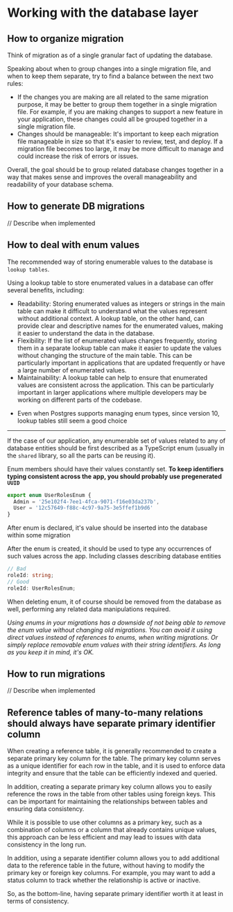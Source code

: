 # Working with the database layer

## How to organize migration

Think of migration as of a single granular fact of updating the database.

Speaking about when to group changes into a single migration file, and when to keep them separate, try to find a balance between the next two rules:
- If the changes you are making are all related to the same migration purpose, it may be better to group them together in a single migration file. For example, if you are making changes to support a new feature in your application, these changes could all be grouped together in a single migration file.
- Changes should be manageable: It's important to keep each migration file manageable in size so that it's easier to review, test, and deploy. If a migration file becomes too large, it may be more difficult to manage and could increase the risk of errors or issues.

Overall, the goal should be to group related database changes together in a way that makes sense and improves the overall manageability and readability of your database schema.

## How to generate DB migrations
// Describe when implemented

## How to deal with enum values
The recommended way of storing enumerable values to the database is `lookup tables`.

Using a lookup table to store enumerated values in a database can offer several benefits, including:
- Readability: Storing enumerated values as integers or strings in the main table can make it difficult to understand what the values represent without additional context. A lookup table, on the other hand, can provide clear and descriptive names for the enumerated values, making it easier to understand the data in the database.
- Flexibility: If the list of enumerated values changes frequently, storing them in a separate lookup table can make it easier to update the values without changing the structure of the main table. This can be particularly important in applications that are updated frequently or have a large number of enumerated values.
- Maintainability: A lookup table can help to ensure that enumerated values are consistent across the application. This can be particularly important in larger applications where multiple developers may be working on different parts of the codebase.

* Even when Postgres supports managing enum types, since version 10, lookup tables still seem a good choice 
***
If the case of our application, any enumerable set of values related to any of database entities should be first described as a TypeScript enum (usually in the `shared` library, so all the parts can be reusing it).

Enum members should have their values constantly set. 
**To keep identifiers typing consistent across the app, you should probably use pregenerated `UUID`**
```typescript
export enum UserRolesEnum {
  Admin = '25e102f4-7ee1-4fca-9071-f16e03da237b',
  User = '12c57649-f88c-4c97-9a75-3e5ffef1b9d6'
}
```
After enum is declared, it's value should be inserted into the database within some migration 

After the enum is created, it should be used to type any occurrences of such values across the app. Including classes describing database entities
```typescript
// Bad
roleId: string;
// Good
roleId: UserRolesEnum;
```
When deleting enum, it of course should be removed from the database as well, performing any related data manipulations required.

*Using enums in your migrations has a downside of not being able to remove the enum value without changing old migrations.
You can avoid it using direct values instead of references to enums, when writing migrations. Or simply replace removable enum values with their string identifiers.
As long as you keep it in mind, it's OK.*

## How to run migrations
// Describe when implemented

## Reference tables of many-to-many relations should always have separate primary identifier column
When creating a reference table, it is generally recommended to create a separate primary key column for the table. The primary key column serves as a unique identifier for each row in the table, and it is used to enforce data integrity and ensure that the table can be efficiently indexed and queried.

In addition, creating a separate primary key column allows you to easily reference the rows in the table from other tables using foreign keys. This can be important for maintaining the relationships between tables and ensuring data consistency.

While it is possible to use other columns as a primary key, such as a combination of columns or a column that already contains unique values, this approach can be less efficient and may lead to issues with data consistency in the long run.

In addition, using a separate identifier column allows you to add additional data to the reference table in the future, without having to modify the primary key or foreign key columns. For example, you may want to add a status column to track whether the relationship is active or inactive.

So, as the bottom-line, having separate primary identifier worth it at least in terms of consistency.  
